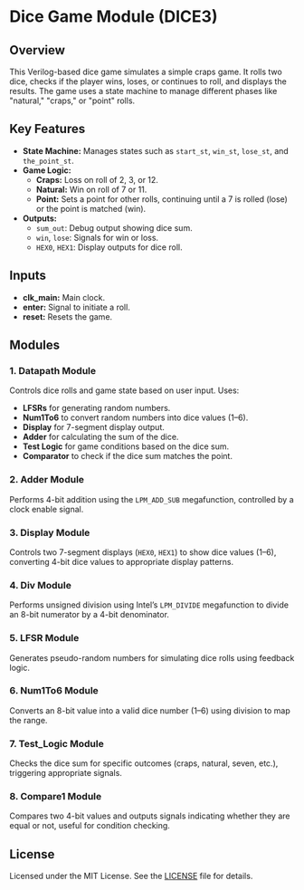 # Dice Game Module (DICE3)

## Overview

This Verilog-based dice game simulates a simple craps game. It rolls two dice, checks if the player wins, loses, or continues to roll, and displays the results. The game uses a state machine to manage different phases like "natural," "craps," or "point" rolls.

## Key Features

- **State Machine:** Manages states such as `start_st`, `win_st`, `lose_st`, and `the_point_st`.
- **Game Logic:** 
  - **Craps:** Loss on roll of 2, 3, or 12.
  - **Natural:** Win on roll of 7 or 11.
  - **Point:** Sets a point for other rolls, continuing until a 7 is rolled (lose) or the point is matched (win).
- **Outputs:** 
  - `sum_out`: Debug output showing dice sum.
  - `win`, `lose`: Signals for win or loss.
  - `HEX0`, `HEX1`: Display outputs for dice roll.

## Inputs

- **clk_main:** Main clock.
- **enter:** Signal to initiate a roll.
- **reset:** Resets the game.

## Modules

### 1. Datapath Module
Controls dice rolls and game state based on user input. Uses:
- **LFSRs** for generating random numbers.
- **Num1To6** to convert random numbers into dice values (1–6).
- **Display** for 7-segment display output.
- **Adder** for calculating the sum of the dice.
- **Test Logic** for game conditions based on the dice sum.
- **Comparator** to check if the dice sum matches the point.

### 2. Adder Module
Performs 4-bit addition using the `LPM_ADD_SUB` megafunction, controlled by a clock enable signal.

### 3. Display Module
Controls two 7-segment displays (`HEX0`, `HEX1`) to show dice values (1–6), converting 4-bit dice values to appropriate display patterns.

### 4. Div Module
Performs unsigned division using Intel’s `LPM_DIVIDE` megafunction to divide an 8-bit numerator by a 4-bit denominator.

### 5. LFSR Module
Generates pseudo-random numbers for simulating dice rolls using feedback logic.

### 6. Num1To6 Module
Converts an 8-bit value into a valid dice number (1–6) using division to map the range.

### 7. Test_Logic Module
Checks the dice sum for specific outcomes (craps, natural, seven, etc.), triggering appropriate signals.

### 8. Compare1 Module
Compares two 4-bit values and outputs signals indicating whether they are equal or not, useful for condition checking.

## License

Licensed under the MIT License. See the [LICENSE](LICENSE) file for details.
